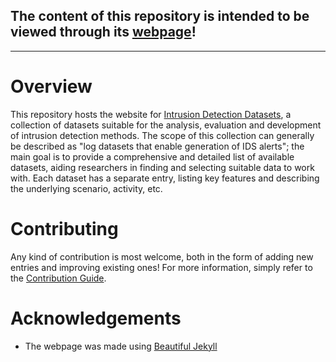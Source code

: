 ## The content  of this repository is intended to be viewed through its [webpage](https://fkie-cad.github.io/intrusion-detection-datasets/)!


***

# Overview
This repository hosts the website for [Intrusion Detection Datasets](https://fkie-cad.github.io/intrusion-detection-datasets/), a collection of datasets suitable for the analysis, evaluation and development of intrusion detection methods.
The scope of this collection can generally be described as "log datasets that enable generation of IDS alerts";
the main goal is to provide a comprehensive and detailed list of available datasets, aiding researchers in finding and selecting suitable data to work with.
Each dataset has a separate entry, listing key features and describing the underlying scenario, activity, etc.


# Contributing
Any kind of contribution is most welcome, both in the form of adding new entries and improving existing ones!
For more information, simply refer to the [Contribution Guide](https://fkia-cad.github.io/intrusion-detection-datasets/content/contributing/).


# Acknowledgements
- The webpage was made using [Beautiful Jekyll](https://beautifuljekyll.com/)
